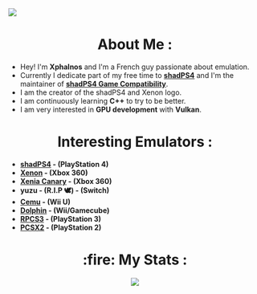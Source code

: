 <img src="https://komarev.com/ghpvc/?username=Xphalnos&style=flat&color=blue"/>

<h1 align="center">
  <b>About Me :</b>
</h1>

- Hey! I'm **Xphalnos** and I'm a French guy passionate about emulation.
- Currently I dedicate part of my free time to [**shadPS4**](https://github.com/shadps4-emu/shadPS4) and I'm the maintainer of [**shadPS4 Game Compatibility**](https://github.com/shadps4-emu/shadps4-game-compatibility).
- I am the creator of the shadPS4 and Xenon logo.
- I am continuously learning **C++** to try to be better.
- I am very interested in **GPU development** with **Vulkan**.

<h1 align="center">
  <b>Interesting Emulators :</b>
</h1>

- **[shadPS4](https://github.com/shadps4-emu/shadPS4) - (PlayStation 4)**
- **[Xenon](https://github.com/bitsh1ft3r/Xenon) - (Xbox 360)**
- **[Xenia Canary](https://github.com/xenia-canary/xenia-canary) - (Xbox 360)**
- **yuzu - (R.I.P :dove:) - (Switch)**
- **[Cemu](https://github.com/cemu-project/Cemu) - (Wii U)**
- **[Dolphin](https://github.com/dolphin-emu/dolphin) - (Wii/Gamecube)**
- **[RPCS3](https://github.com/RPCS3/rpcs3) - (PlayStation 3)**
- **[PCSX2](https://github.com/PCSX2/pcsx2) - (PlayStation 2)**

<h1 align="center">
  <b>:fire: My Stats :</b>
</h1>

<p align="center">
  <a href="https://github.com/Xphalnos/Xphalnos/blob/main/Profile%20Picture.png"><img src="http://github-readme-streak-stats.herokuapp.com?user=Xphalnos&theme=dark&background=000000"></a>
</p>

